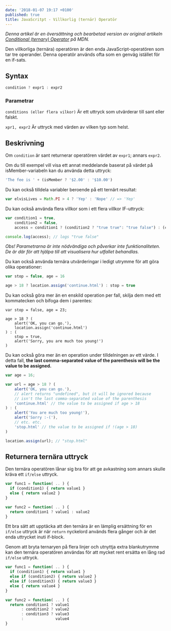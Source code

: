 ```yaml
---
date: '2018-01-07 19:17 +0100'
published: true
title: JavaScritpt - Villkorlig (ternär) Operatör
---
```

*Denna artikel är en översättning och bearbetad version av original artikeln [Conditional (ternary) Operator](https://developer.mozilla.org/en-US/docs/Web/JavaScript/Reference/Operators/Conditional_Operator) på MDN.*

Den villkorliga (ternära) operatören är den enda JavaScript-operatören som tar tre operander. Denna operatör används ofta som en genväg istället för en if-sats.

## Syntax

```js
condition ? expr1 : expr2 
```

### Parametrar

`conditions (eller flera vilkor)` Är ett uttryck som utvärderar till sant eller falskt.

`xpr1, expr2` Är uttryck med värden av vilken typ som helst.

## Beskrivning

Om `condition` är sant returnerar operatören värdet av `expr1`; annars `expr2`.

Om du till exempel vill visa ett annat meddelande baserat på värdet på isMember-variabeln kan du använda detta uttryck:

```js
'The fee is ' + (isMember ? '$2.00' : '$10.00')
```

Du kan också tilldela variabler beroende på ett ternärt resultat:

```js
var elvisLives = Math.PI > 4 ? 'Yep' : 'Nope' // => 'Yep'
```

Du kan också använda flera villkor som i ett flera villkor IF-uttryck:

```js
var condition1 = true,
    condition2 = false,
    access = condition1 ? (condition2 ? "true true": "true false") : (condition2 ? "false true" : "false false")

console.log(access); // logs "true false"
```

*Obs! Parametrarna är inte nödvändiga och påverkar inte funktionaliteten. De är där för att hjälpa till att visualisera hur utfallet behandlas.*

Du kan också använda ternära utvärderingar i ledigt utrymme för att göra olika operationer:

```js
var stop = false, age = 16

age > 18 ? location.assign('continue.html') : stop = true
```

Du kan också göra mer än en enskild operation per fall, skilja dem med ett kommatecken och bifoga dem i parentes:

```JS
var stop = false, age = 23;

age > 18 ? (
    alert('OK, you can go.'),
    location.assign('continue.html')
) : (
    stop = true,
    alert('Sorry, you are much too young!')
)
```

Du kan också göra mer än en operation under tilldelningen av ett värde. I detta fall, **the last comma-separated value of the parenthesis will be the value to be assigned.**

```js
var age = 16;

var url = age > 18 ? (
    alert('OK, you can go.'), 
    // alert returns "undefined", but it will be ignored because
    // isn't the last comma-separated value of the parenthesis
    'continue.html' // the value to be assigned if age > 18
) : (
    alert('You are much too young!'),
    alert('Sorry :-('),
    // etc. etc.
    'stop.html' // the value to be assigned if !(age > 18)
)

location.assign(url); // "stop.html"
```

## Returnera ternära uttryck

Den ternära operatören lånar sig bra för att ge avkastning som annars skulle kräva ett `if/else` uttryck.

```js
var func1 = function( .. ) {
  if (condition1) { return value1 }
  else { return value2 }
}

var func2 = function( .. ) {
  return condition1 ? value1 : value2
}
```

Ett bra sätt att upptäcka att den ternära är en lämplig ersättning för en `if/else` uttryck är när `return` nyckelord används flera gånger och är det enda uttrycket inuti if-block.

Genom att bryta ternaryen på flera linjer och utnyttja extra blankutrymme kan den ternära operatören användas för att mycket rent ersätta en lång rad `if/else` uttryck.

```js
var func1 = function( .. ) {
  if (condition1) { return value1 }
  else if (condition2) { return value2 }
  else if (condition3) { return value3 }
  else { return value4 }
}

var func2 = function( .. ) {
  return condition1 ? value1
       : condition2 ? value2
       : condition3 ? value3
       :              value4
}
```
